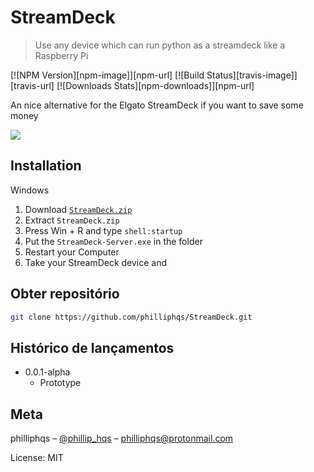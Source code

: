 # StreamDeck
> Use any device which can run python as a streamdeck like a Raspberry Pi

[![NPM Version][npm-image]][npm-url]
[![Build Status][travis-image]][travis-url]
[![Downloads Stats][npm-downloads]][npm-url]

An nice alternative for the Elgato StreamDeck if you want to save some money

![](./header.png)


## Installation

Windows
  1. Download [``StreamDeck.zip``](https://github.com/philliphqs/)
  2. Extract ``StreamDeck.zip``
  3. Press Win + R and type ``shell:startup``
  4. Put the ``StreamDeck-Server.exe`` in the folder
  5. Restart your Computer
  6. Take your StreamDeck device and   


## Obter repositório

```sh
git clone https://github.com/philliphqs/StreamDeck.git
```

## Histórico de lançamentos

* 0.0.1-alpha
    * Prototype

## Meta

philliphqs – [@phillip_hqs](https://twitter.com/philliphqs) – [philliphqs@protonmail.com](mailto:philliphqs@protonmail.com)

License: MIT

